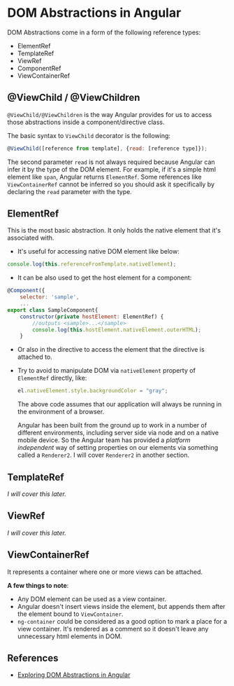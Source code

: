 # DOM Abstractions in Angular

DOM Abstractions come in a form of the following reference types:

- ElementRef
- TemplateRef
- ViewRef
- ComponentRef
- ViewContainerRef



## @ViewChild / @ViewChildren

`@ViewChild/@ViewChildren` is the way Angular provides for us to access those abstractions inside a component/directive class.

The basic syntax to `ViewChild` decorator is the following:

```javascript
@ViewChild([reference from template], {read: [reference type]});
```

The second parameter `read` is not always required because Angular can infer it by the type of the DOM element. For example, if it's a simple html element like `span`, Angular returns `ElementRef`. Some references like `ViewContainerRef` cannot be inferred so you should ask it specifically by declaring the `read` parameter with the type.



## ElementRef

This is the most basic abstraction. It only holds the native element that it's associated with.

- It's useful for accessing native DOM element like below:

```javascript
console.log(this.referenceFromTemplate.nativeElement);
```

- It can be also used to get the host element for a component:

```javascript
@Component({
    selector: 'sample',
    ...
export class SampleComponent{
    constructor(private hostElement: ElementRef) {
        //outputs <sample>...</sample>
        console.log(this.hostElement.nativeElement.outerHTML);
    }
```

- Or also in the directive to access the element that the directive is attached to.

- Try to avoid to manipulate DOM via `nativeElement` property of `ElementRef` directly, like:

  ```javascript
  el.nativeElement.style.backgroundColor = "gray";
  ```

  The above code assumes that our application will always be running in the environment of a browser.

  Angular has been built from the ground up to work in a number of different environments, including server side via node and on a native mobile device. So the Angular team has provided a *platform independent* way of setting properties on our elements via something called a `Renderer2`. I will cover `Renderer2` in another section.



## TemplateRef

*I will cover this later.*



## ViewRef

*I will cover this later.*



## ViewContainerRef

It represents a container where one or more views can be attached.

**A few things to note**:

- Any DOM element can be used as a view container.
- Angular doesn't insert views inside the element, but appends them after the element bound to `ViewContainer`.
- `ng-container` could be considered as a good option to mark a place for a view container. It's rendered as a comment so it doesn't leave any unnecessary html elements in DOM.



## References

- [Exploring DOM Abstractions in Angular](https://blog.angularindepth.com/exploring-angular-dom-abstractions-80b3ebcfc02)


